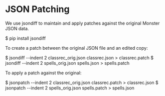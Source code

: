 

# JSON Patching

We use jsondiff to maintain and apply patches against the original Monster JSON data.

$ pip install jsondiff

To create a patch between the original JSON file and an edited copy:

$ jsondiff --indent 2 classrec_orig.json classrec.json > classrec.patch
$ jsondiff --indent 2 spells_orig.json spells.json > spells.patch

To apply a patch against the original:

$ jsonpatch --indent 2 classrec_orig.json classrec.patch > classrec.json
$ jsonpatch --indent 2 spells_orig.json spells.patch > spells.json
